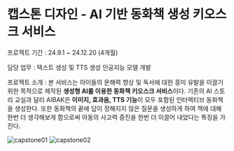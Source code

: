 # 캡스톤 디자인 - AI 기반 동화책 생성 키오스크 서비스

프로젝트 기간 : 24.9.1 ~ 24.12.20 (4개월) <br>

담당 업무 : 택스트 생성 및 TTS 생성 인공지능 모델 개발 <br>

프로젝트 소개 : 본 서비스는 아이들의 문해력 향상 및 독서에 대한 흥미 유발을 이끌기 위한 목적으로 제작된 **생성형 AI를 이용한 동화책 키오스크 서비스**이다. 기존의 AI 스토리 교실과 달리 AIBAK은 **이미지, 효과음, TTS 기능**이 모두 포함된 인터렉티브 동화책을 생성한다. 또한 동화책의 끝에 답이 정해지지 않은 질문을 생성하게 하여 책에 대해 한번 더 생각해보게 함으로써 아동의 사고력 증진을 한번 더 이끌어 내었다는 특징을 가진다.

![capstone01](https://github.com/user-attachments/assets/482ca3d8-0687-410b-b3f8-1476c51be2c2)
![capstone02](https://github.com/user-attachments/assets/6b821e8a-b652-4847-874c-205d742f053b)
